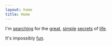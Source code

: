 ```yaml
---
layout: home
title: Home
---
```

<p>
I'm <a href="/cat-step">searching</a> for the <a href="/present">great</a>, <a href="/minimal">simple</a> <a href="/fireflies">secrets</a> of <a href="/showing-up">life</a>.
</p>
<p>
It's impossibly <a href="/wise-words">fun</a>.
</p>
<br>
